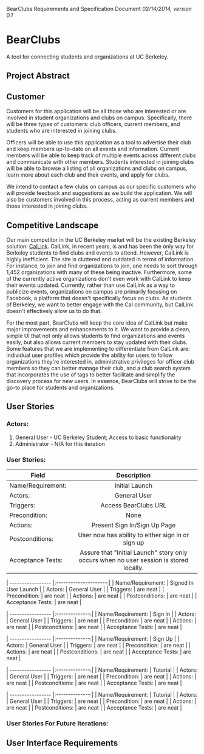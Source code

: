 BearClubs
Requirements and Specification Document
*02/14/2014, version 0.1*

# BearClubs

A tool for connecting students and organizations at UC Berkeley.

## Project Abstract

## Customer
Customers for this application will be all those who are interested or are involved in student organizations and clubs on campus. Specifically, there will be three types of customers: club officers, current members, and students who are interested in joining clubs.

Officers will be able to use this application as a tool to advertise their club and keep members up-to-date on all events and information. Current members will be able to keep track of multiple events across different clubs and communicate with other members. Students interested in joining clubs will be able to browse a listing of all organizations and clubs on campus, learn more about each club and their events, and apply for clubs.

We intend to contact a few clubs on campus as our specific customers who will provide feedback and suggestions as we build the application. We will also be customers involved in this process, acting as current members and those interested in joining clubs.

## Competitive Landscape
Our main competitor in the UC Berkeley market will be the existing Berkeley solution: [CalLink](http://callink.berkeley.edu). CalLink, in recent years, is and has been the only way for Berkeley students to find clubs and events to attend. However, CalLink is highly inefficient. The site is cluttered and outdated in terms of information. For instance, to join and find organizations to join, one needs to sort through 1,452 organizations with many of these being inactive. Furthermore, some of the currently active organizations don't even work with CalLink to keep their events updated. Currently, rather than use CalLink as a way to publicize events, organizations on campus are primarily focusing on Facebook, a platform that doesn't specifically focus on clubs. As students of Berkeley, we want to better engage with the Cal community, but CalLink doesn't effectively allow us to do that.

For the most part, BearClubs will keep the core idea of CalLink but make major improvements and enhancements to it. We want to provide a clean, simple UI that not only allows students to find organizations and events easily, but also allows current members to stay updated with their clubs. Some features that we are implementing to differentiate from CalLink are: individual user profiles which provide the ability for users to follow organizations they're interested in, administrative privileges for officer club members so they can better manage their club, and a club search system that incorporates the use of tags to better facilitate and simplify the discovery process for new users. In essence, BearClubs will strive to be the go-to place for students and organizations.

## User Stories

### Actors:

1. General User - UC Berkeley Student; Access to basic functionality
2. Administrator - N/A for this iteration

### User Stories:

| Field 			| Description 										|
| ----------------- |:-------------------------------------------------:|
| Name/Requirement: | Initial Launch 					  				|
| Actors:     		| General User   			   		  				|
| Triggers: 		| Access BearClubs URL       		  				|
| Precondition: 	| None       				 		 			    |
| Actions: 			| Present Sign In/Sign Up Page       			    |
| Postconditions:   | User now has ability to either sign in or sign up |
| Acceptance Tests: | Assure that "Initial Launch" story only occurs when no user session is stored locally. |

| ----------------- |:---------------------:|
| Name/Requirement: | Signed In User Launch |
| Actors:     		| General User   |
| Triggers: 		| are neat       |
| Precondition: 	| are neat       |
| Actions: 			| are neat       |
| Postconditions:   | are neat       |
| Acceptance Tests: | are neat       |

| ----------------- |:--------------:|
| Name/Requirement: | Sign In 		 |
| Actors:     		| General User   |
| Triggers: 		| are neat       |
| Precondition: 	| are neat       |
| Actions: 			| are neat       |
| Postconditions:   | are neat       |
| Acceptance Tests: | are neat       |

| ----------------- |:--------------:|
| Name/Requirement: | Sign Up 		 |
| Actors:     		| General User   |
| Triggers: 		| are neat       |
| Precondition: 	| are neat       |
| Actions: 			| are neat       |
| Postconditions:   | are neat       |
| Acceptance Tests: | are neat       |

| ----------------- |:--------------:|
| Name/Requirement: | Tutorial 		 |
| Actors:     		| General User   |
| Triggers: 		| are neat       |
| Precondition: 	| are neat       |
| Actions: 			| are neat       |
| Postconditions:   | are neat       |
| Acceptance Tests: | are neat       |

| ----------------- |:--------------:|
| Name/Requirement: | Tutorial 		 |
| Actors:     		| General User   |
| Triggers: 		| are neat       |
| Precondition: 	| are neat       |
| Actions: 			| are neat       |
| Postconditions:   | are neat       |
| Acceptance Tests: | are neat       |

### User Stories For Future Iterations:

## User Interface Requirements

